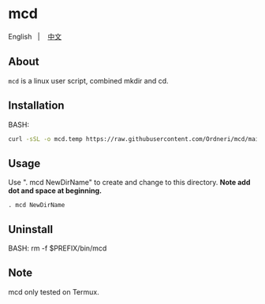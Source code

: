 # mcd
English
&nbsp;&nbsp;| &nbsp;&nbsp;
<a href="https://github.com/Ordneri/mcd/blob/main/README-zh.md">中文</a>

## About

`mcd` is a linux user script, combined mkdir and cd.

## Installation

BASH:
```bash
curl -sSL -o mcd.temp https://raw.githubusercontent.com/Ordneri/mcd/main/mcd && mv mcd.temp $PREFIX/bin/mcd
```

## Usage


Use ". mcd NewDirName" to create and change to this directory.
**Note add dot and space at beginning.**
```
. mcd NewDirName
```

## Uninstall


BASH:
rm -f $PREFIX/bin/mcd


## Note


mcd only tested on Termux.
